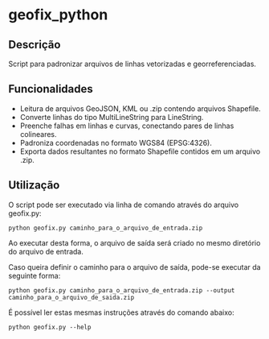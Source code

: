# geofix_python
## Descrição
Script para padronizar arquivos de linhas vetorizadas e georreferenciadas.

## Funcionalidades
- Leitura de arquivos GeoJSON, KML ou .zip contendo arquivos Shapefile.
- Converte linhas do tipo MultiLineString para LineString.
- Preenche falhas em linhas e curvas, conectando pares de linhas colineares.
- Padroniza coordenadas no formato WGS84 (EPSG:4326).
- Exporta dados resultantes no formato Shapefile contidos em um arquivo .zip.

## Utilização
O script pode ser executado via linha de comando através do arquivo geofix.py:

```
python geofix.py caminho_para_o_arquivo_de_entrada.zip
```

Ao executar desta forma, o arquivo de saída será criado no mesmo diretório do arquivo de entrada.

Caso queira definir o caminho para o arquivo de saída, pode-se executar da seguinte forma:

```
python geofix.py caminho_para_o_arquivo_de_entrada.zip --output caminho_para_o_arquivo_de_saida.zip
```

É possível ler estas mesmas instruções através do comando abaixo:

```
python geofix.py --help
```